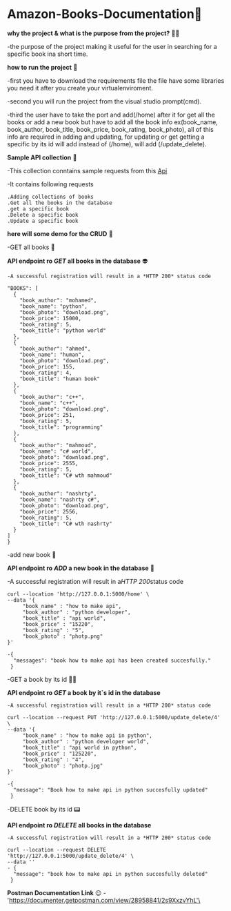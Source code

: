 # Amazon-Books-Documentation:ghost:
**why the project & what is the purpose from the project?** 🧑‍💻

-the purpose of the project making it useful for the user in searching for a specific book ina short time. 

**how to run the project** 🤖

-first you have to download the requirements file the file have some libraries you need it after you create your virtualenviroment.

-second you will run the project from the visual studio prompt(cmd).

-third the user have to take the port   and add(/home) after it for get all the books or add a new book but have to add all the book info ex(book_name, book_author, book_title, book_price, book_rating, book_photo), all of this info are required in adding and updating, for updating or get getting a  specific by its id will add instead of (/home),  will add (/update_delete).

**Sample API collection** 🔭 

-This collection conntains sample requests from this [Api]( http://127.0.0.1:5000)

-It contains following requests

    .Adding collections of books
    .Get all the books in the database
    .get a specific book
    .Delete a specific book
    .Update a specific book
**here will some demo for the CRUD** 🦾

-GET all books 🤔

**API endpoint ro *GET* all books in the database** 👽

    -A successful registration will result in a *HTTP 200* status code
  ```     -{
  "BOOKS": [
    {
      "book_author": "mohamed",
      "book_name": "python",
      "book_photo": "download.png",
      "book_price": 15000,
      "book_rating": 5,
      "book_title": "python world"
    },
    {
      "book_author": "ahmed",
      "book_name": "human",
      "book_photo": "download.png",
      "book_price": 155,
      "book_rating": 4,
      "book_title": "human book"
    },
    {
      "book_author": "c++",
      "book_name": "c++",
      "book_photo": "download.png",
      "book_price": 251,
      "book_rating": 5,
      "book_title": "programming"
    },
    {
      "book_author": "mahmoud",
      "book_name": "c# world",
      "book_photo": "download.png",
      "book_price": 2555,
      "book_rating": 5,
      "book_title": "C# wth mahmoud"
    },
    {
      "book_author": "nashrty",
      "book_name": "nashrty c#",
      "book_photo": "download.png",
      "book_price": 2556,
      "book_rating": 5,
      "book_title": "C# wth nashrty"
    }
  ]
} 
```

-add new book 👀

**API endpoint ro *ADD* a new book in the database** 👾

  -A successful registration will result in a*HTTP 200*status code
```
curl --location 'http://127.0.0.1:5000/home' \
--data '{
     "book_name" : "how to make api",
     "book_author" : "python developer",
     "book_title" : "api world",
     "book_price" : "15220",
     "book_rating" : "5",
     "book_photo" : "photp.png"
}'

-{
  "messages": "book how to make api has been created succesfully."
 }
```


-GET a book by its id  💁‍♂️

**API endpoint ro *GET* a book by it`s id in the database**

    -A successful registration will result in a *HTTP 200* status code
```
curl --location --request PUT 'http://127.0.0.1:5000/update_delete/4' \
--data '{
     "book_name" : "how to make api in python",
     "book_author" : "python developer world",
     "book_title" : "api world in python",
     "book_price" : "125220",
     "book_rating" : "4",
     "book_photo" : "photp.jpg"
}'

-{
  "message": "Book how to make api in python succesfully updated"
 }
```

-DELETE book by its id 📟

**API endpoint ro *DELETE* all books in the database**

    -A successful registration will result in a *HTTP 200* status code
```
curl --location --request DELETE 'http://127.0.0.1:5000/update_delete/4' \
--data ''
- {
  "message": "book how to make api in python succesfully deleted"
 }
```
**Postman Documentation Link** 😉 
  -'https://documenter.getpostman.com/view/28958841/2s9XxzvYhL'\
